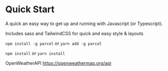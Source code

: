 # Quick Start

A quick an easy way to get up and running with Javascript (or Typescript).

Includes sass and TailwindCSS for quick and easy style & layouts

`npm install -g parcel` or `yarn add -g parcel`

`npm install` or `yarn install`

OpenWeatherAPI https://openweathermap.org/api
